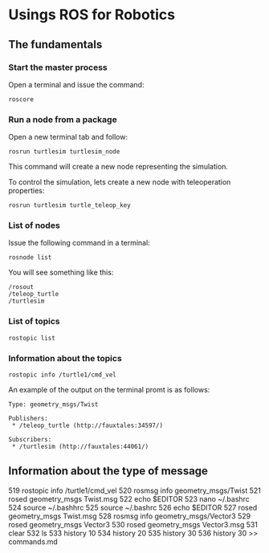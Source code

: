 # Usings ROS for Robotics

## The fundamentals

### Start the master process
Open a terminal and issue the command:

```
roscore
```

### Run a node from a package
Open a new terminal tab and follow:

```
rosrun turtlesim turtlesim_node
```
This command will create a new node representing the simulation.

To control the simulation, lets create a new node with teleoperation properties:

```
rosrun turtlesim turtle_teleop_key
```

### List of nodes
Issue the following command in a terminal:

```
rosnode list
```

You will see something like this:
```
/rosout
/teleop_turtle
/turtlesim
```

### List of topics

```
rostopic list
```

### Information about the topics

```
rostopic info /turtle1/cmd_vel
```

An example of the output on the terminal promt is as follows:

```
Type: geometry_msgs/Twist

Publishers:
 * /teleop_turtle (http://fauxtales:34597/)

Subscribers:
 * /turtlesim (http://fauxtales:44061/)
```

## Information about the type of message


  519  rostopic info /turtle1/cmd_vel 
  520  rosmsg info geometry_msgs/Twist
  521  rosed geometry_msgs Twist.msg 
  522  echo $EDITOR
  523  nano ~/.bashrc
  524  source ~/.bashhrc
  525  source ~/.bashrc
  526  echo $EDITOR
  527  rosed geometry_msgs Twist.msg 
  528  rosmsg info geometry_msgs/Vector3
  529  rosed geometry_msgs Vector3
  530  rosed geometry_msgs Vector3.msg
  531  clear
  532  ls
  533  history 10
  534  history 20
  535  history 30
  536  history 30 >> commands.md
